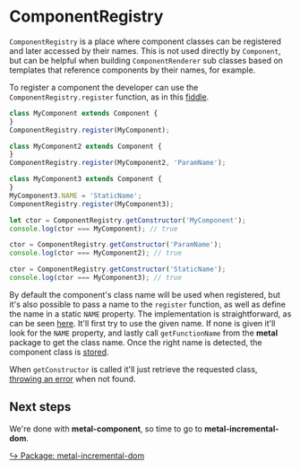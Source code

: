 # ComponentRegistry

`ComponentRegistry` is a place where component classes can be registered and
later accessed by their names. This is not used directly by `Component`, but
can be helpful when building `ComponentRenderer` sub classes based on templates
that reference components by their names, for example.

To register a component the developer can use the `ComponentRegistry.register`
function, as in this [fiddle](https://jsfiddle.net/metaljs/mjz89zmc/).

```js
class MyComponent extends Component {
}
ComponentRegistry.register(MyComponent);

class MyComponent2 extends Component {
}
ComponentRegistry.register(MyComponent2, 'ParamName');

class MyComponent3 extends Component {
}
MyComponent3.NAME = 'StaticName';
ComponentRegistry.register(MyComponent3);

let ctor = ComponentRegistry.getConstructor('MyComponent');
console.log(ctor === MyComponent); // true

ctor = ComponentRegistry.getConstructor('ParamName');
console.log(ctor === MyComponent2); // true

ctor = ComponentRegistry.getConstructor('StaticName');
console.log(ctor === MyComponent3); // true
```

By default the component's class name will be used when registered, but it's
also possible to pass a name to the `register` function, as well as define the
name in a static `NAME` property. The implementation is straightforward, as
can be seen [here](https://github.com/metal/metal.js/blob/0ed1d8adc9086870e2b1b86d79b36d77cd3c40a8/packages/metal-component/src/ComponentRegistry.js#L38). It'll first try to use the given name. If none is given
it'll look for the `NAME` property, and lastly call `getFunctionName` from
the **metal** package to get the class name. Once the right name is detected,
the component class is [stored](https://github.com/metal/metal.js/blob/0ed1d8adc9086870e2b1b86d79b36d77cd3c40a8/packages/metal-component/src/ComponentRegistry.js#L48).

When `getConstructor` is called it'll just retrieve the requested class,
[throwing an error](https://github.com/metal/metal.js/blob/0ed1d8adc9086870e2b1b86d79b36d77cd3c40a8/packages/metal-component/src/ComponentRegistry.js#L21)
when not found.

## Next steps

We're done with **metal-component**, so time to go to **metal-incremental-dom**.

[↪ Package: metal-incremental-dom](../metal-incremental-dom.md)
